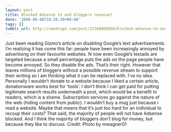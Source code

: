 ```yaml
---
layout: post
title: Blocked Adsense to end bloggers revenue?
date: '2008-08-08T10:26:39+00:00'
tags: []
tumblr_url: http://vandragt.com/post/22188869850/blocked-adsense-to-end-bloggers-revenue
---
```

 Just been reading Gizmo’s article on disabling Google’s text advertisements. I’m realizing it has come this far: people have been increasingly annoyed by advertising on their favourite websites. N now even Google’s textads are targeted because a small percentage puts the ads on the page people have become annoyed. So they disable the ads. That’s their right.   However that leaves millions of bloggers without a possible revenue stream to support their writing so I am thinking what it can be replaced with. I’ve no idea. Personally I wouldn’t donate to a website because I liked a certain article, donationware works best for ‘tools’. I don’t think I can get paid for putting legitimate search results underneath a post, which would be a benefit to readers, which is a shame. Subscription services go against the nature of the web (hiding content from public). I wouldn’t buy a mug just because i read a website. Maybe that means that it’s just too hard for an individual to recoup their costs?   That said, the majority of people will not have Adsense blocked. And I think the majority of bloggers don’t blog for money, but because they like to discuss.  Credit: Photo by mwagner01
